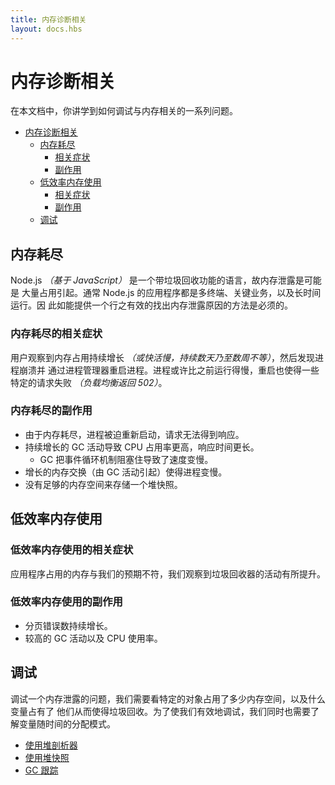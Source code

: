 ```yaml
---
title: 内存诊断相关
layout: docs.hbs
---
```


# 内存诊断相关

在本文档中，你讲学到如何调试与内存相关的一系列问题。

- [内存诊断相关](#内存诊断相关)
  - [内存耗尽](#内存耗尽)
    - [相关症状](#内存耗尽的相关症状)
    - [副作用](#内存耗尽的副作用)
  - [低效率内存使用](低效率内存使用)
    - [相关症状](#低效率内存使用的相关症状)
    - [副作用](#低效率内存使用的副作用)
  - [调试](#调试)

## 内存耗尽

Node.js _（基于 JavaScript）_ 是一个带垃圾回收功能的语言，故内存泄露是可能是 大量占用引起。通常 Node.js 的应用程序都是多终端、关键业务，以及长时间运行。因 此如能提供一个行之有效的找出内存泄露原因的方法是必须的。

### 内存耗尽的相关症状

用户观察到内存占用持续增长 _（或快活慢，持续数天乃至数周不等）_，然后发现进程崩溃并 通过进程管理器重启进程。进程或许比之前运行得慢，重启也使得一些特定的请求失败 _（负载均衡返回 502）_。

### 内存耗尽的副作用

- 由于内存耗尽，进程被迫重新启动，请求无法得到响应。
- 持续增长的 GC 活动导致 CPU 占用率更高，响应时间更长。
  - GC 把事件循环机制阻塞住导致了速度变慢。
- 增长的内存交换（由 GC 活动引起）使得进程变慢。
- 没有足够的内存空间来存储一个堆快照。

## 低效率内存使用

### 低效率内存使用的相关症状

应用程序占用的内存与我们的预期不符，我们观察到垃圾回收器的活动有所提升。

### 低效率内存使用的副作用

- 分页错误数持续增长。
- 较高的 GC 活动以及 CPU 使用率。

## 调试

调试一个内存泄露的问题，我们需要看特定的对象占用了多少内存空间，以及什么变量占有了 他们从而使得垃圾回收。为了使我们有效地调试，我们同时也需要了解变量随时间的分配模式。

- [使用堆剖析器](/zh-cn/docs/guides/diagnostics/memory/using-heap-profiler/)
- [使用堆快照](/zh-cn/docs/guides/diagnostics/memory/using-heap-snapshot/)
- [GC 跟踪](/zh-cn/docs/guides/diagnostics/memory/using-gc-traces)
